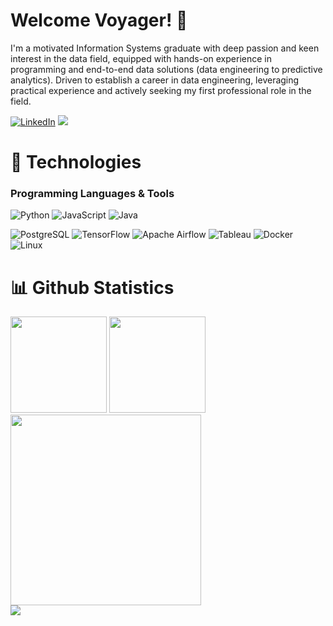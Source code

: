 # Welcome Voyager! 👋

I'm a motivated Information Systems graduate with deep passion and keen interest in the data field, equipped with hands-on experience in programming and end-to-end data solutions (data engineering to predictive analytics). Driven to establish a career in data engineering, leveraging practical experience and actively seeking my first professional role in the field.

<div class='align-center'>
<a href="https://www.linkedin.com/in/naufalrafiawan/" target="_blank"><img src="https://img.shields.io/badge/LinkedIn-0077B5?style=for-the-badge&logo=linkedin&logoColor=white" alt="LinkedIn"></a>
<a href="mailto:naufalbasara9@gmail.com"><img src="https://img.shields.io/badge/Gmail-D14836?style=for-the-badge&logo=gmail&logoColor=white"/></a>
</div>

# 🚀 Technologies

### Programming Languages & Tools
 ![Python](https://img.shields.io/badge/Python-14354C?style=for-the-badge&logo=python&logoColor=white)
 ![JavaScript](https://img.shields.io/badge/JavaScript-F7DF1E?style=for-the-badge&logo=javascript&logoColor=black)
 ![Java](https://img.shields.io/badge/Java-e8903d?style=for-the-badge&logo=java)

 ![PostgreSQL](https://img.shields.io/badge/PostgreSQL-3e6389?style=for-the-badge&logo=postgresql&logoColor=white)
 ![TensorFlow](https://img.shields.io/badge/Tensorflow-ef8b34?style=for-the-badge&logo=Tensorflow&logoColor=white)
 ![Apache Airflow](https://img.shields.io/badge/Airflow-3376df?style=for-the-badge&logo=apacheairflow&logoColor=white)
 ![Tableau](https://img.shields.io/badge/Tableau-ffffff?style=for-the-badge&logo=tableau)
 ![Docker](https://img.shields.io/badge/docker-%230db7ed.svg?style=for-the-badge&logo=docker&logoColor=white)
 ![Linux](https://img.shields.io/badge/Linux-ffffff?style=for-the-badge&logo=linux&logoColor=black)
 
# 📊 Github Statistics
<div>
 <a src='https://github.com/naufalbasara?tab=repositories&q=&type=&language='><img src='https://github-readme-stats-6tvn1l3qn-naufalbasara.vercel.app/api?username=naufalbasara&hide=issues&bg_color=0F3517&title_color=EA9221&text_color=A56717&layout=compact)](https://github.com/anuraghazra/github-readme-stats' height='154'></img></a>
 <img src='https://github-readme-stats-6tvn1l3qn-naufalbasara.vercel.app/api/top-langs/?username=naufalbasara&bg_color=0F3517&title_color=EA9221&text_color=A56717&layout=compact&hide=blade,css,html,scss,php,jupyter%20notebook' height='154'></img><br>
 <img src='https://github-readme-streak-stats.herokuapp.com?user=naufalbasara&theme=earth&border_radius=5&background=0F3517&stroke=000000&fire=DD2727' height='305'></img> <br>
 <img src='https://komarev.com/ghpvc/?username=naufalbasara&color=gray'></img>
</div>
